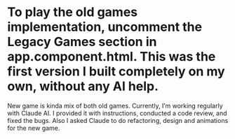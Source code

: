 # To play the old games implementation, uncomment the Legacy Games section in app.component.html. This was the first version I built completely on my own, without any AI help.
New game is kinda mix of both old games.
Currently, I’m working regularly with Claude AI. I provided it with instructions, conducted a code review, and fixed the bugs.
Also I asked Claude to do refactoring, design and animations for the new game.

